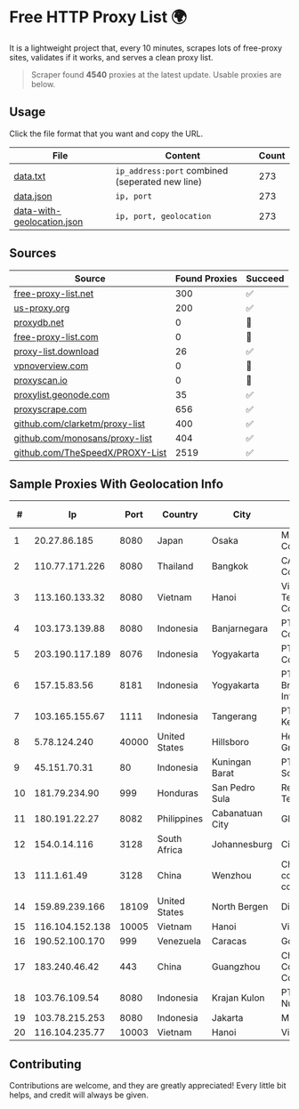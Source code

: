 
# Free HTTP Proxy List 🌍

It is a lightweight project that, every 10 minutes, scrapes lots of free-proxy sites, validates if it works, and serves a clean proxy list.


> Scraper found **4540** proxies at the latest update. Usable proxies are below.

## Usage

Click the file format that you want and copy the URL.


|File|Content|Count|
|----|-------|-----|
|[data.txt](https://raw.githubusercontent.com/themiralay/Proxy-List-World/master/data.txt)|`ip_address:port` combined (seperated new line)|273|
|[data.json](https://raw.githubusercontent.com/themiralay/Proxy-List-World/master/data.json)|`ip, port`|273|
|[data-with-geolocation.json](https://raw.githubusercontent.com/themiralay/Proxy-List-World/master/data-with-geolocation.json)|`ip, port, geolocation`|273|

## Sources

|Source|Found Proxies|Succeed|
|------|-------------|-------|
|[free-proxy-list.net](https://free-proxy-list.net)|300|✅|
|[us-proxy.org](https://www.us-proxy.org)|200|✅|
|[proxydb.net](http://proxydb.net)|0|🚫|
|[free-proxy-list.com](https://free-proxy-list.com/?page=&port=&type%5B%5D=http&type%5B%5D=https&up_time=0&search=Search)|0|🚫|
|[proxy-list.download](https://www.proxy-list.download/HTTP)|26|✅|
|[vpnoverview.com](https://vpnoverview.com/privacy/anonymous-browsing/free-proxy-servers)|0|🚫|
|[proxyscan.io](https://www.proxyscan.io)|0|🚫|
|[proxylist.geonode.com](https://proxylist.geonode.com/api/proxy-list?limit=300&page=1&sort_by=lastChecked&sort_type=desc&protocols=http,https)|35|✅|
|[proxyscrape.com](https://api.proxyscrape.com/v2/?request=displayproxies&protocol=http&timeout=10000&country=all&ssl=all&anonymity=all)|656|✅|
|[github.com/clarketm/proxy-list](https://raw.githubusercontent.com/clarketm/proxy-list/master/proxy-list-raw.txt)|400|✅|
|[github.com/monosans/proxy-list](https://raw.githubusercontent.com/monosans/proxy-list/main/proxies/http.txt)|404|✅|
|[github.com/TheSpeedX/PROXY-List](https://raw.githubusercontent.com/TheSpeedX/PROXY-List/master/http.txt)|2519|✅|


## Sample Proxies With Geolocation Info

|#|Ip|Port|Country|City|Internet Service Provider|
|-|--|----|-------|----|-------------------------|
|1|20.27.86.185|8080|Japan|Osaka|Microsoft Corporation|
|2|110.77.171.226|8080|Thailand|Bangkok|CAT Telecom Public Company Limited|
|3|113.160.133.32|8080|Vietnam|Hanoi|VietNam Post and Telecom Corporation|
|4|103.173.139.88|8080|Indonesia|Banjarnegara|PT Serayu Multi Connection|
|5|203.190.117.189|8076|Indonesia|Yogyakarta|PT Union Routelink Communication|
|6|157.15.83.56|8181|Indonesia|Yogyakarta|PT Delapan Broadband Intermedia|
|7|103.165.155.67|1111|Indonesia|Tangerang|PT Jaringan Keluarga Bersama|
|8|5.78.124.240|40000|United States|Hillsboro|Hetzner Online GmbH|
|9|45.151.70.31|80|Indonesia|Kuningan Barat|PT Perwira Media Solusi|
|10|181.79.234.90|999|Honduras|San Pedro Sula|Redes y Telecomunicaciones|
|11|180.191.22.27|8082|Philippines|Cabanatuan City|Globe Telecom|
|12|154.0.14.116|3128|South Africa|Johannesburg|Cisp IP3|
|13|111.1.61.49|3128|China|Wenzhou|China Mobile communications corporation|
|14|159.89.239.166|18109|United States|North Bergen|DigitalOcean, LLC|
|15|116.104.152.138|10005|Vietnam|Hanoi|Viettel Corporation|
|16|190.52.100.170|999|Venezuela|Caracas|Gold Data USA Inc|
|17|183.240.46.42|443|China|Guangzhou|China Mobile Communications Corporation|
|18|103.76.109.54|8080|Indonesia|Krajan Kulon|PT Mahawira Nusantara Grup|
|19|103.78.215.253|8080|Indonesia|Jakarta|MORATELINDO|
|20|116.104.235.77|10003|Vietnam|Hanoi|Viettel Corporation|



## Contributing

Contributions are welcome, and they are greatly appreciated! Every
little bit helps, and credit will always be given.

